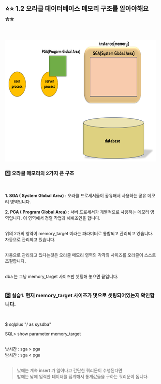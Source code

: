 ## ⭐⭐ 1.2 오라클 데이터베이스 메모리 구조를 알아야해요  ⭐⭐
  &nbsp;  

<img src="https://github.com/oracleyu01/oracle_admin/blob/main/pga2.png" width="500" height="400">

### 1️⃣ 오라클 메모리의 2가지 큰 구조  
  &nbsp;  

 **1. SGA ( System Global Area)**  :  오라클 프로세서들이 공유해서 사용하는 공유 메모리 영역입니다.
  &nbsp;  

 **2. PGA ( Program Global Area)** :  서버 프로세서가 개별적으로 사용하는 메모리 영역입니다. 이 영역에서 정렬 작업과 해쉬조인을 합니다.  
      &nbsp;  

 위의 2개의 영역이 memory_target 이라는 파라미터로 통합되고 관리되고 있습니다.  자동으로 관리되고 있습니다.   
   &nbsp;  

  자동으로 관리되고 있다는것은 오라클 메모리 영역의 각각의 사이즈를 오라클이 스스로 조절합니다.   
    &nbsp;  

  dba 는 그냥 memory_target 사이즈만 셋팅해 놓으면 끝입니다.   
     &nbsp; 

### 2️⃣ 실습1.  현재 memory_target 사이즈가 몇으로 셋팅되어있는지 확인합니다.  
  &nbsp;  

$ sqlplus "/ as sysdba"  

SQL> show  parameter  memory_target  
  &nbsp;  

낮시간 :   sga >  pga  
밤시간 :   sga  < pga     
  &nbsp;  

> 낮에는 계속 insert 가 일어나고 간단한 쿼리문이 수행된다면  
> 밤에는 낮에 입력한 데이터를 집계해서 통계값들을 구하는 쿼리문이 돕니다. 
